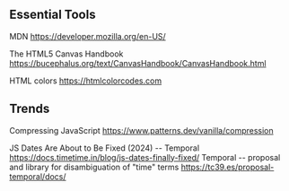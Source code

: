 ## Essential Tools

MDN
https://developer.mozilla.org/en-US/

The HTML5 Canvas Handbook
https://bucephalus.org/text/CanvasHandbook/CanvasHandbook.html

HTML colors
https://htmlcolorcodes.com

## Trends

Compressing JavaScript
https://www.patterns.dev/vanilla/compression

JS Dates Are About to Be Fixed (2024) -- Temporal
https://docs.timetime.in/blog/js-dates-finally-fixed/
Temporal -- proposal and library for disambiguation of "time" terms
https://tc39.es/proposal-temporal/docs/